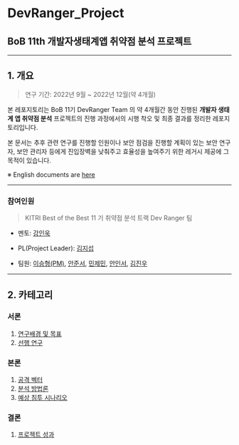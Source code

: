 # DevRanger_Project

## BoB 11th 개발자생태계앱 취약점 분석 프로젝트

---

## 1. 개요

> 연구 기간: 2022년 9월 ~ 2022년 12월(약 4개월)

본 레포지토리는 BoB 11기 DevRanger Team 의 약 4개월간 동안 진행된 **개발자 생태계 앱 취약점 분석** 프로젝트의 진행 과정에서의 시행 착오 및 최종 결과를 정리한 레포지토리입니다.

본 문서는 추후 관련 연구를 진행할 인원이나 보안 점검을 진행할 계획이 있는 보안 연구자, 보안 관리자 등에게 진입장벽을 낮춰주고 효율성을 높여주기 위한 레거시 제공에 그 목적이 있습니다.

※ English documents are [here](#)

---

### 참여인원

> KITRI Best of the Best 11 기 취약점 분석 트랙 Dev Ranger 팀

- 멘토: [강인욱](https://github.com/hkkiw0823/hkkiw0823.github.io)

- PL(Project Leader): [김지섭](https://github.com/jskimm)

- 팀원: [이승형(PM)](https://github.com/goseungduk), [안준서](https://github.com/aht7525), [민제민](https://github.com/AliceLacie), [안인서](https://github.com/AIS0127), [김진우](https://github.com/kimjw0427)

---

## 2. 카테고리

### 서론

1. [연구배경 및 목표](./1_intro/1_1_project_intro/README.md)
2. [선행 연구](./1_intro/1_2_related_work/README.md)

### 본론

1. [공격 벡터](./2_methodology/2_1_attack_vectors/README.md)
2. [분석 방법론](./2_methodology/2_2_analysis_methodology/README.md)
3. [예상 침투 시나리오](./2_methodology/2_3_scenario/README.md)

### 결론

1. [프로젝트 성과](./3_conclusion/README.md)
